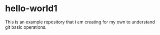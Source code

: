 # hello-world1
This is an example repository that i am creating for my own to understand git basic operations.
